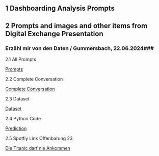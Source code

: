 ## 1 Dashboarding Analysis Prompts ##
## 2 Prompts and images and other items from Digital Exchange Presentation ##
### Erzähl mir von den Daten / Gummersbach, 22.06.2024### 

2.1 All Prompts

[Prompts](Titanic%20Dataset/Titanic%20Questions.md)

2.2 Complete Conversation

[Complete Conversation](Titanic%20Dataset/Titanic%20Dataset%20Full%20Conversation.md)

2.3 Dataset

[Dataset](Titanic%20Dataset/Titanic%20Dataset.csv)

2.4 Python Code

[Prediction](Titanic%20Dataset/predict_titanic.py)

2.5 Spotfiy Link Offenbarung 23 

[Die Titanic darf nie Ankommen](https://open.spotify.com/album/6waeaRCI5HTFTmkQtghMVS)

